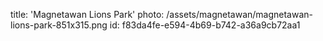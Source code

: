 title: 'Magnetawan Lions Park'
photo: /assets/magnetawan/magnetawan-lions-park-851x315.png
id: f83da4fe-e594-4b69-b742-a36a9cb72aa1
